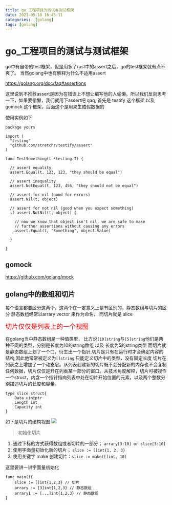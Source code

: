 ```yaml
---
title: go_工程项目的测试与测试框架
date: 2021-05-18 16:43:11
categories:  [golang]
tags: [golang]
---
```



<!--more-->


# go_工程项目的测试与测试框架

go中有自带的test框架，但是用多了rust中的assert之后，go的test框架就有点不爽了。
当然golang中也有解释为什么不适用assert

https://golang.org/doc/faq#assertions

这里说到不推荐assert是因为在错误上不想让编写他的人偷懒。所以我们反向思考一下，如果要偷懒，我们就用下assert吧 qaq, 首先是 testify 这个框架 以及 gomock 这个框架，后面这个是用来生成假数据的

使用实例如下

```golang
package yours

import (
  "testing"
  "github.com/stretchr/testify/assert"
)

func TestSomething(t *testing.T) {

  // assert equality
  assert.Equal(t, 123, 123, "they should be equal")

  // assert inequality
  assert.NotEqual(t, 123, 456, "they should not be equal")

  // assert for nil (good for errors)
  assert.Nil(t, object)

  // assert for not nil (good when you expect something)
  if assert.NotNil(t, object) {

    // now we know that object isn't nil, we are safe to make
    // further assertions without causing any errors
    assert.Equal(t, "Something", object.Value)

  }

}

```


## gomock

https://github.com/golang/mock


## golang中的数组和切片

每个语言都要区分这两个，这两个在一定意义上是有区别的，静态数组与切片的区分 静态数组经常以arrary vector 来作为命名， 而切片就是 slice <div style='font-size:20px;color:red'>切片仅仅是列表上的一个视图</div>

在golang当中静态数组是一种值类型， 比方说`[10]string`与`[5]string`他们是两种不同的类型，分别是长度为10的string数组 以及 长度为5的string类型 
而切片就是静态数组上划了一个口，衍生出一个指针,切片是只有在运行时才会确定内容的结构,因此他常常被定义为`[]string` 只能定义切片中的类型，没有固定长度
切片在列表之上增加了一个动态层。从列表创建新的切片既不会分配新的内存也不会复制任何数据，切片仅仅是开在列表某一部分的窗口。从技术角度解释，切片可被视作一个struct，内含一个指针指向列表中处在切片开始位置的元素，以及两个整数分别描述切片的长度和容量。

```golang
type slice struct{
    Data uintptr
    Length int
    Capacity int
}
```
如下是切片的结构视图
![](https://noback.upyun.com/2021-05-18-17-14-06.png!)

> 初始化切片

1. 通过下标的方式获得数组或者切片的一部分； `arrary[3:10] or slice[3:10]`
2. 使用字面量初始化新的切片； `slice := []int{1, 2, 3}`
3. 使用关键字 make 创建切片：`slice := make([]int, 10)`

这里要讲一讲字面量初始化

```golang
func main(){
    slice := []int{1,2,3} // 切片
    arrary := [3]int{1,2,3} // 静态数组
    arrary1 := [...]int{1,2,3} // 静态数组
}
```